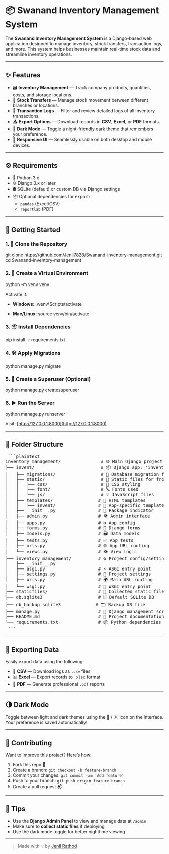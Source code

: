 # 📦 Swanand Inventory Management System

The **Swanand Inventory Management System** is a Django-based web application designed to manage inventory, stock transfers, transaction logs, and more. This system helps businesses maintain real-time stock data and streamline inventory operations.

---

## ✨ Features

- 🗃️ **Inventory Management** — Track company products, quantities, costs, and storage locations.
- 🔁 **Stock Transfers** — Manage stock movement between different branches or locations.
- 🧾 **Transaction Logs** — Filter and review detailed logs of all inventory transactions.
- 📤 **Export Options** — Download records in **CSV**, **Excel**, or **PDF** formats.
- 🌙 **Dark Mode** — Toggle a night-friendly dark theme that remembers your preference.
- 📱 **Responsive UI** — Seamlessly usable on both desktop and mobile devices.

---

## ⚙️ Requirements

- 🐍 Python 3.x
- 🌐 Django 3.x or later
- 🛢️ SQLite (default) or custom DB via Django settings
- 📦 Optional dependencies for export:
  - `pandas` (Excel/CSV)
  - `reportlab` (PDF)

---

## 🚀 Getting Started

### 1. 🔁 Clone the Repository

git clone https://github.com/Jenil7828/Swanand-inventory-management.git
cd Swanand-inventory-management

### 2. 🐍 Create a Virtual Environment

python -m venv venv

Activate it:

- **Windows**:
  .\venv\Scripts\activate
  
- **Mac/Linux**:
  source venv/bin/activate
  

### 3. 📦 Install Dependencies

pip install -r requirements.txt

### 4. 🛠️ Apply Migrations

python manage.py migrate

### 5. 🔐 Create a Superuser (Optional)

python manage.py createsuperuser

### 6. ▶️ Run the Server

python manage.py runserver

Visit: [http://127.0.0.1:8000](http://127.0.0.1:8000)

---

## 📁 Folder Structure
<pre lang="markdown"> ```plaintext
inventory_management/               # 🌐 Main Django project directory
├── invent/                         # 📦 Django app: 'invent'
│   ├── migrations/                 # 🔄 Database migration files
│   ├── static/                     # 🎨 Static files for frontend
│   │   ├── css/                    # 🎨 CSS styling
│   │   ├── font/                   # 🔤 Fonts used
│   │   └── js/                     # 💡 JavaScript files
│   ├── templates/                 # 🧾 HTML templates
│   │   └── invent/                # 📁 App-specific templates
│   ├── __init__.py                # 📍 Package indicator
│   ├── admin.py                   # 🛠️ Admin interface
│   ├── apps.py                    # ⚙️ App config
│   ├── forms.py                   # 📝 Django forms
│   ├── models.py                  # 🗃️ Data models
│   ├── tests.py                   # ✅ App tests
│   ├── urls.py                    # 🌐 App URL routing
│   └── views.py                   # 👁️ View logic
├── inventory_management/          # ⚙️ Project config/settings
│   ├── __init__.py
│   ├── asgi.py                    # ⚡ ASGI entry point
│   ├── settings.py                # 🔧 Project settings
│   ├── urls.py                    # 🌍 Main URL routing
│   └── wsgi.py                    # 🔌 WSGI entry point
├── staticfiles/                   # 📁 Collected static files (via collectstatic)
├── db.sqlite3                     # 🗄️ Default SQLite DB
├── db_backup.sqlite3             # 🗂️ Backup DB file
├── manage.py                      # 🧰 Django management script
├── README.md                      # 📖 Project documentation
└── requirements.txt               # 📦 Python dependencies
 ``` </pre>
---

## 🧾 Exporting Data

Easily export data using the following:

- 📄 **CSV** — Download logs as `.csv` files
- 📊 **Excel** — Export records to `.xlsx` format
- 📕 **PDF** — Generate professional `.pdf` reports

---

## 🌗 Dark Mode

Toggle between light and dark themes using the 🌙 / ☀️ icon on the interface. Your preference is saved automatically!

---

## 🤝 Contributing

Want to improve this project? Here’s how:

1. Fork this repo 🍴
2. Create a branch: `git checkout -b feature-branch`
3. Commit your changes: `git commit -am 'Add feature'`
4. Push to your branch: `git push origin feature-branch`
5. Create a pull request 📬

---

## 🧠 Tips

- Use the **Django Admin Panel** to view and manage data at `/admin`
- Make sure to **collect static files** if deploying
- Use the dark mode toggle for better nighttime viewing

---



> Made with 💡 by [Jenil Rathod](https://github.com/Jenil7828)
